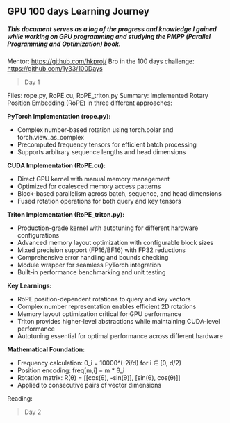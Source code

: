 ## GPU 100 days Learning Journey
##### This document serves as a log of the progress and knowledge I gained while working on GPU programming and studying the PMPP (Parallel Programming and Optimization) book.

Mentor: https://github.com/hkproj/
Bro in the 100 days challenge: https://github.com/1y33/100Days

> Day 1

Files: rope.py, RoPE.cu, RoPE_triton.py
Summary:
Implemented Rotary Position Embedding (RoPE) in three different approaches:

**PyTorch Implementation (rope.py):**
- Complex number-based rotation using torch.polar and torch.view_as_complex
- Precomputed frequency tensors for efficient batch processing
- Supports arbitrary sequence lengths and head dimensions

**CUDA Implementation (RoPE.cu):**
- Direct GPU kernel with manual memory management
- Optimized for coalesced memory access patterns
- Block-based parallelism across batch, sequence, and head dimensions
- Fused rotation operations for both query and key tensors

**Triton Implementation (RoPE_triton.py):**
- Production-grade kernel with autotuning for different hardware configurations
- Advanced memory layout optimization with configurable block sizes
- Mixed precision support (FP16/BF16) with FP32 reductions
- Comprehensive error handling and bounds checking
- Module wrapper for seamless PyTorch integration
- Built-in performance benchmarking and unit testing

**Key Learnings:**
- RoPE position-dependent rotations to query and key vectors
- Complex number representation enables efficient 2D rotations
- Memory layout optimization critical for GPU performance
- Triton provides higher-level abstractions while maintaining CUDA-level performance
- Autotuning essential for optimal performance across different hardware

**Mathematical Foundation:**
- Frequency calculation: θ_i = 10000^(-2i/d) for i ∈ [0, d/2)
- Position encoding: freq[m,i] = m * θ_i
- Rotation matrix: R(θ) = [[cos(θ), -sin(θ)], [sin(θ), cos(θ)]]
- Applied to consecutive pairs of vector dimensions

Reading:

> Day 2
